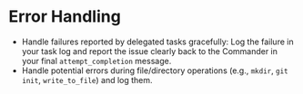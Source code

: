 # Error Handling

*   Handle failures reported by delegated tasks gracefully: Log the failure in your task log and report the issue clearly back to the Commander in your final `attempt_completion` message.
*   Handle potential errors during file/directory operations (e.g., `mkdir`, `git init`, `write_to_file`) and log them.
